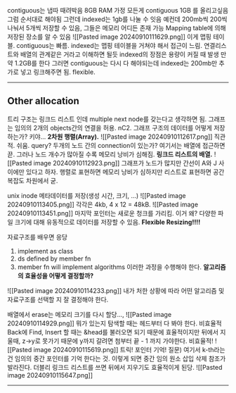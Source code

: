 contiguous는 냅따 때려박음
8GB RAM 가정
모든게 contiguous
1GB 를 올리고싶음 그럼 순서대로 해야됨
그런데 indexed는 1gb를 나눌 수 잇음 예컨데 200mb씩
200씩 나눠서 5개씩 저장할 수 있음, 그들은 메모리 어디든 존재 가능
Mapping table에 의해 저장된 장소를 알 수 있음
![[Pasted image 20240910111629.png]]
이게 맵핑 테이블.
contiguous는 빠름.  indexed는 맵핑 테이블을 거쳐야 해서 접근이 느림.
연결리스트와 배열의 관계같은 거라고 이해하면 될듯
indexed의 장점은 용량이 커질 때 발생
만약 1.2GB를 한다 그러면
contiguous는 다시 다 해야되는데
indexed는 200mb만 추가로 넣고 링크해주면 됨. flexible.

---
## Other allocation
트리 구조는
링크드 리스트 인데 multiple next node를 갖는다고 생각하면 됨.
그래프는 임의의 2개의 objects간의 연결을 허용. nC2.
그래프 구조의 데이터를 어떻게 저장하는가? 키야...
**2차원 행렬(Array).**
![[Pasted image 20240910112617.png]]
직관적. 쉬움. 
query? 두개의 노드 간의 connection이 있는가? 여기서는 배열에 접근하면 끋.
그러나 노드 개수가 많아질 수록 메모리 낭비가 심해짐.
**링크드 리스트의 배열.**
![[Pasted image 20240910112923.png]]
그래프가 노드가 많지만 간선이 A와 J 사이에만 있다고 하자.
행렬로 표현하면 메모리 낭비가 심하지만 리스트로 표현하면 공간 복잡도 차원에서 굳.

unix inode 
메타데이터를 저장(생성 시간, 크기, ...)
![[Pasted image 20240910113405.png]]
각각은 4kb, 4 x 12 = 48kB.
![[Pasted image 20240910113451.png]]
마지막 포인터는 새로운 청크를 가리킴.
이거 왜? 다양한 파일 크기에 대해 유동적으로 데이터를 저장할 수 있음. **Flexible Resizing!!!!**

자료구조를 배우면 응당
1. implement as class
2. ds defined by member fn
3. member fn will implement algorithms
이러한 과정을 수행해야 한다.
**알고리즘의 효율성을 어떻게 결정할까?**

![[Pasted image 20240910114233.png]]
내가 처한 상황에 따라 어떤 알고리즘 및 자료구조를 선택할 지 잘 결정해야 한다.

배열에서 erase는 메모리 크기를 다시 할당...,
![[Pasted image 20240910114929.png]]
뭐가 있는지 탐색할 때는 헤드부터 다 봐야 한다. 비효율적
Back에 Find, Insert 할 때는 &head를 불러오면 되기 때문에 효율적이지만
뒤에서 지울때, z->y로 못가기 때문에 y까지 갈려면 첨부터 끝 - 1 까지 가야한다. 비효율적!
![[Pasted image 20240910115619.png]]
트릭! 포인터 기억!
질문) 여기서 k-th라는건 임의의 중간 포인터를 기억 한다는 것. 이렇게 되면 중간 임의 원소 삽입 삭제 참조가 발라진다.
더블리 링크드 리스트를 쓰면 뒤에서 지우기도 효율적이게 된당.
![[Pasted image 20240910115647.png]]

---

